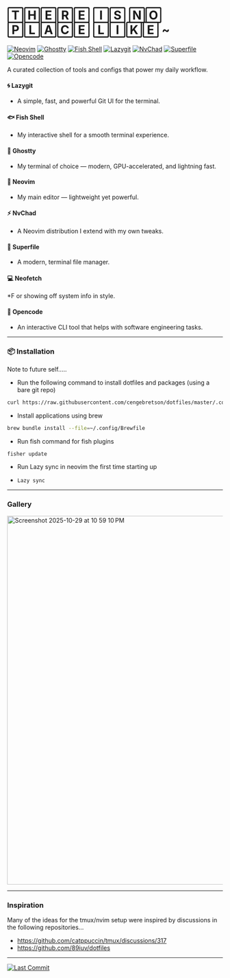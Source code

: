 # 🅃🄷🄴🅁🄴 🄸🅂 🄽🄾 🄿🄻🄰🄲🄴 🄻🄸🄺🄴 ~

[![Neovim](https://img.shields.io/badge/Neovim-57A143?style=for-the-badge&logo=neovim&logoColor=white)](https://neovim.io/) [![Ghostty](https://img.shields.io/badge/Ghostty-333333?style=for-the-badge&logo=windowsterminal&logoColor=white)](https://ghostty.org/) [![Fish Shell](https://img.shields.io/badge/Fish%20Shell-00A1D6?style=for-the-badge&logo=gnu-bash&logoColor=white)](https://fishshell.com/) [![Lazygit](https://img.shields.io/badge/Lazygit-FC6D26?style=for-the-badge&logo=git&logoColor=white)](https://github.com/jesseduffield/lazygit) [![NvChad](https://img.shields.io/badge/NvChad-000000?style=for-the-badge&logo=neovim&logoColor=white)](https://nvchad.com/) [![Superfile](https://img.shields.io/badge/Superfile-000000?style=for-the-badge&logo=github&logoColor=white)](https://github.com/yorukot/superfile) [![Opencode](https://img.shields.io/badge/Opencode-FF6B35?style=for-the-badge&logo=code&logoColor=white)](https://opencode.ai)

A curated collection of tools and configs that power my daily workflow.

#### 🌀 Lazygit

 * A simple, fast, and powerful Git UI for the terminal.

#### 🐟 Fish Shell

 * My interactive shell for a smooth terminal experience.

#### 👻 Ghostty

 * My terminal of choice — modern, GPU-accelerated, and lightning fast.

#### 📝 Neovim

 * My main editor — lightweight yet powerful.

#### ⚡ NvChad

 * A Neovim distribution I extend with my own tweaks.

#### 📂 Superfile

 * A modern, terminal file manager.

#### 💻 Neofetch

 *F or showing off system info in style.

#### 🤖 Opencode

 * An interactive CLI tool that helps with software engineering tasks.

---

### 📦 Installation

Note to future self.....

- Run the following command to install dotfiles and packages (using a bare git repo)

```bash
curl https://raw.githubusercontent.com/cengebretson/dotfiles/master/.config/setup.sh | bash
```

- Install applications using brew

```bash
brew bundle install --file=~/.config/Brewfile
```

- Run fish command for fish plugins

```bash
fisher update
```

- Run Lazy sync in neovim the first time starting up

- ```vim
  Lazy sync
  ```

---

### Gallery

<img width="1258" height="859" alt="Screenshot 2025-10-29 at 10 59 10 PM" src="https://github.com/user-attachments/assets/2af07b3e-fe62-47bf-850e-533a8ae1ae53" />

---

### Inspiration

Many of the ideas for the tmux/nvim setup were inspired by discussions in the following repositories…
* https://github.com/catppuccin/tmux/discussions/317
* https://github.com/89iuv/dotfiles

---

[![Last Commit](https://img.shields.io/github/last-commit/cengebretson/dotfiles?style=for-the-badge&color=green)](https://github.com/cengebretson/dotfiles)
